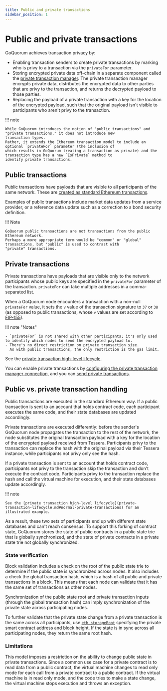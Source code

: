 ```yaml
---
title: Public and private transactions
sidebar_position: 1
---
```


# Public and private transactions

GoQuorum achieves transaction privacy by:

- Enabling transaction senders to create private transactions by marking who is privy to a transaction via the `privateFor` parameter.
- Storing encrypted private data off-chain in a separate component called the [private transaction manager](../privacy-index.md#private-transaction-manager). The private transaction manager encrypts private data, distributes the encrypted data to other parties that are privy to the transaction, and returns the decrypted payload to those parties.
- Replacing the payload of a private transaction with a key for the location of the encrypted payload, such that the original payload isn't visible to participants who aren't privy to the transaction.

!!! note

    While GoQuorum introduces the notion of "public transactions" and "private transactions," it does not introduce new
    transaction types.
    Rather, it extends the Ethereum transaction model to include an optional `privateFor` parameter (the inclusion of
    which results in GoQuorum treating a transaction as private) and the transaction type has a new `IsPrivate` method to
    identify private transactions.

## Public transactions

Public transactions have payloads that are visible to all participants of the same network. These are [created as standard Ethereum transactions](https://github.com/ethereum/wiki/wiki/JavaScript-API#web3ethsendtransaction).

Examples of public transactions include market data updates from a service provider, or a reference data update such as a correction to a bond security definition.

!!! Note

    GoQuorum public transactions are not transactions from the public Ethereum network.
    Perhaps a more appropriate term would be "common" or "global" transactions, but "public" is used to contrast with
    "private" transactions.

## Private transactions

Private transactions have payloads that are visible only to the network participants whose public keys are specified in the `privateFor` parameter of the transaction. `privateFor` can take multiple addresses in a comma-separated list.

When a GoQuorum node encounters a transaction with a non-null `privateFor` value, it sets the `v` value of the transaction signature to `37` or `38` (as opposed to public transactions, whose `v` values are set according to [EIP-155](https://github.com/ethereum/EIPs/blob/master/EIPS/eip-155.md)).

!!! note "Notes"

    - `privateFor` is not shared with other participants; it's only used to identify which nodes to send the encrypted payload to.
    - There's no direct restriction on private transaction size.
      As with public transactions, the only restriction is the gas limit.

See the [private transaction high-level lifecycle](private-transaction-lifecycle.md#normal-private-transactions).

You can enable private transactions by [configuring the private transaction manager connection](../../configure-and-manage/configure/private-transaction-manager.md), and you can [send private transactions](../../tutorials/send-private-transaction.md).

## Public vs. private transaction handling

Public transactions are executed in the standard Ethereum way. If a public transaction is sent to an account that holds contract code, each participant executes the same code, and their state databases are updated accordingly.

Private transactions are executed differently: before the sender's GoQuorum node propagates the transaction to the rest of the network, the node substitutes the original transaction payload with a key for the location of the encrypted payload received from Tessera. Participants privy to the transaction can replace the hash with the original payload via their Tessera instance, while participants not privy only see the hash.

If a private transaction is sent to an account that holds contract code, participants not privy to the transaction skip the transaction and don't execute the contract code. Participants privy to the transaction replace the hash and call the virtual machine for execution, and their state databases update accordingly.

!!! note

    See the [private transaction high-level lifecycle](private-transaction-lifecycle.md#normal-private-transactions) for an
    illustrated example.

As a result, these two sets of participants end up with different state databases and can't reach consensus. To support this forking of contract state, GoQuorum stores the state of public contracts in a public state trie that is globally synchronized, and the state of private contracts in a private state trie not globally synchronized.

### State verification

Block validation includes a check on the root of the public state trie to determine if the public state is synchronized across nodes. It also includes a check the global transaction hash, which is a hash of all public and private transactions in a block. This means that each node can validate that it has the same set of transactions as other nodes.

Synchronization of the public state root and private transaction inputs (through the global transaction hash) can imply synchronization of the private state across participating nodes.

To further validate that the private state change from a private transaction is the same across all participants, use [`eth_storageRoot`](../../reference/api-methods.md#eth_storageroot) specifying the private smart contract address and block height. If the state is in sync across all participating nodes, they return the same root hash.

### Limitations

This model imposes a restriction on the ability to change public state in private transactions. Since a common use case for a private contract is to read data from a public contract, the virtual machine changes to read only mode for each call from a private contract to a public contract. If the virtual machine is in read only mode, and the code tries to make a state change, the virtual machine stops execution and throws an exception.
